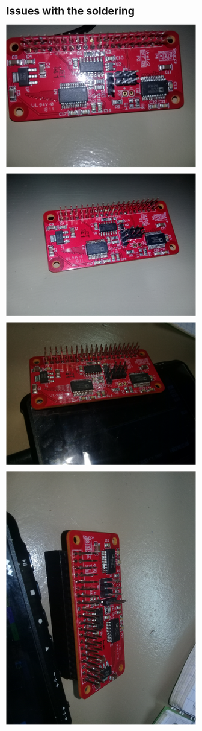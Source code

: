 # Issues with the soldering

![](/include/20180415a/images/solder_issue/20180415_105937.jpg)

![](/include/20180415a/images/solder_issue/20180415_105955.jpg)

![](/include/20180415a/images/solder_issue/20180415_110157.jpg)

![](/include/20180415a/images/solder_issue/20180415_110204.jpg)
